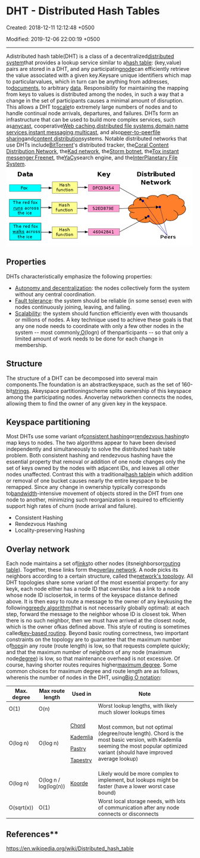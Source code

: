 # DHT - Distributed Hash Tables

Created: 2018-12-11 12:12:48 +0500

Modified: 2019-12-06 22:00:19 +0500

---

Adistributed hash table(DHT) is a class of a decentralized[distributed system](https://en.wikipedia.org/wiki/Distributed_computing)that provides a lookup service similar to a[hash table](https://en.wikipedia.org/wiki/Hash_table): (key,value) pairs are stored in a DHT, and any participating[node](https://en.wikipedia.org/wiki/Node_(networking))can efficiently retrieve the value associated with a given key.Keysare unique identifiers which map to particularvalues, which in turn can be anything from addresses, to[documents](https://en.wikipedia.org/wiki/Electronic_document), to arbitrary [data](https://en.wikipedia.org/wiki/Data_(computing)). Responsibility for maintaining the mapping from keys to values is distributed among the nodes, in such a way that a change in the set of participants causes a minimal amount of disruption. This allows a DHT to[scale](https://en.wikipedia.org/wiki/Scale_(computing))to extremely large numbers of nodes and to handle continual node arrivals, departures, and failures.
DHTs form an infrastructure that can be used to build more complex services, such as[anycast](https://en.wikipedia.org/wiki/Anycast), cooperative[Web caching](https://en.wikipedia.org/wiki/Web_cache),[distributed file systems](https://en.wikipedia.org/wiki/Distributed_file_system),[domain name services](https://en.wikipedia.org/wiki/Domain_name_system),[instant messaging](https://en.wikipedia.org/wiki/Instant_messaging),[multicast](https://en.wikipedia.org/wiki/Multicast), and also[peer-to-peer](https://en.wikipedia.org/wiki/Peer-to-peer)[file sharing](https://en.wikipedia.org/wiki/File_sharing)and[content distribution](https://en.wikipedia.org/wiki/Content_distribution)systems. Notable distributed networks that use DHTs include[BitTorrent](https://en.wikipedia.org/wiki/BitTorrent_(protocol))'s distributed tracker, the[Coral Content Distribution Network](https://en.wikipedia.org/wiki/Coral_Content_Distribution_Network), the[Kad network](https://en.wikipedia.org/wiki/Kad_network), the[Storm botnet](https://en.wikipedia.org/wiki/Storm_botnet), the[Tox instant messenger](https://en.wikipedia.org/wiki/Tox_(protocol)),[Freenet](https://en.wikipedia.org/wiki/Freenet), the[YaCy](https://en.wikipedia.org/wiki/YaCy)search engine, and the[InterPlanetary File System](https://en.wikipedia.org/wiki/InterPlanetary_File_System).
![image](media/DHT---Distributed-Hash-Tables-image1.png)

## Properties

DHTs characteristically emphasize the following properties:

- [Autonomy and decentralization](https://en.wikipedia.org/wiki/Decentralized_computing): the nodes collectively form the system without any central coordination.
- [Fault tolerance](https://en.wikipedia.org/wiki/Fault_tolerance): the system should be reliable (in some sense) even with nodes continuously joining, leaving, and failing.
- [Scalability](https://en.wikipedia.org/wiki/Scale_(computing)): the system should function efficiently even with thousands or millions of nodes.
A key technique used to achieve these goals is that any one node needs to coordinate with only a few other nodes in the system -- most commonly,[O](https://en.wikipedia.org/wiki/Big_O_notation)(logn) of thenparticipants -- so that only a limited amount of work needs to be done for each change in membership.

## Structure

The structure of a DHT can be decomposed into several main components.The foundation is an abstractkeyspace, such as the set of 160-bit[strings](https://en.wikipedia.org/wiki/String_(computer_science)). Akeyspace partitioningscheme splits ownership of this keyspace among the participating nodes. Anoverlay networkthen connects the nodes, allowing them to find the owner of any given key in the keyspace.

## Keyspace partitioning

Most DHTs use some variant of[consistent hashing](https://en.wikipedia.org/wiki/Consistent_hashing)or[rendezvous hashing](https://en.wikipedia.org/wiki/Rendezvous_hashing)to map keys to nodes. The two algorithms appear to have been devised independently and simultaneously to solve the distributed hash table problem.
Both consistent hashing and rendezvous hashing have the essential property that removal or addition of one node changes only the set of keys owned by the nodes with adjacent IDs, and leaves all other nodes unaffected. Contrast this with a traditional[hash table](https://en.wikipedia.org/wiki/Hash_table)in which addition or removal of one bucket causes nearly the entire keyspace to be remapped. Since any change in ownership typically corresponds to[bandwidth](https://en.wikipedia.org/wiki/Bandwidth_(computing))-intensive movement of objects stored in the DHT from one node to another, minimizing such reorganization is required to efficiently support high rates of churn (node arrival and failure).

- Consistent Hashing
- Rendezvous Hashing
- Locality-preserving Hashing

## Overlay network

Each node maintains a set of[links](https://en.wikipedia.org/wiki/Data_link)to other nodes (itsneighborsor[routing table](https://en.wikipedia.org/wiki/Routing_table)). Together, these links form the[overlay network](https://en.wikipedia.org/wiki/Overlay_network). A node picks its neighbors according to a certain structure, called the[network's topology](https://en.wikipedia.org/wiki/Network_topology).
All DHT topologies share some variant of the most essential property: for any keyk, each node either has a node ID that ownskor has a link to a node whose node ID isclosertok, in terms of the keyspace distance defined above. It is then easy to route a message to the owner of any keykusing the following[greedy algorithm](https://en.wikipedia.org/wiki/Greedy_algorithm)(that is not necessarily globally optimal): at each step, forward the message to the neighbor whose ID is closest tok. When there is no such neighbor, then we must have arrived at the closest node, which is the owner ofkas defined above. This style of routing is sometimes called[key-based routing](https://en.wikipedia.org/wiki/Key-based_routing).
Beyond basic routing correctness, two important constraints on the topology are to guarantee that the maximum number of[hops](https://en.wikipedia.org/wiki/Hop_(networking))in any route (route length) is low, so that requests complete quickly; and that the maximum number of neighbors of any node (maximum node[degree](https://en.wikipedia.org/wiki/Degree_(graph_theory))) is low, so that maintenance overhead is not excessive. Of course, having shorter routes requires higher[maximum degree](https://en.wikipedia.org/wiki/Maximum_degree). Some common choices for maximum degree and route length are as follows, wherenis the number of nodes in the DHT, using[Big O notation](https://en.wikipedia.org/wiki/Big_O_notation):

<table>
<colgroup>
<col style="width: 13%" />
<col style="width: 15%" />
<col style="width: 13%" />
<col style="width: 57%" />
</colgroup>
<thead>
<tr class="header">
<th>Max. degree</th>
<th>Max route length</th>
<th>Used in</th>
<th>Note</th>
</tr>
</thead>
<tbody>
<tr class="odd">
<td>O(1)</td>
<td>O(n)</td>
<td></td>
<td>Worst lookup lengths, with likely much slower lookups times</td>
</tr>
<tr class="even">
<td>O(log n)</td>
<td>O(log n)</td>
<td><p><a href="https://en.wikipedia.org/wiki/Chord_(peer-to-peer)">Chord</a></p>
<p><a href="https://en.wikipedia.org/wiki/Kademlia">Kademlia</a></p>
<p><a href="https://en.wikipedia.org/wiki/Pastry_(DHT)">Pastry</a></p>
<p><a href="https://en.wikipedia.org/wiki/Tapestry_(DHT)">Tapestry</a></p></td>
<td>Most common, but not optimal (degree/route length). Chord is the most basic version, with Kademlia seeming the most popular optimized variant (should have improved average lookup)</td>
</tr>
<tr class="odd">
<td>O(log n)</td>
<td>O(log n / log(log(n))</td>
<td><a href="https://en.wikipedia.org/wiki/Koorde">Koorde</a></td>
<td>Likely would be more complex to implement, but lookups might be faster (have a lower worst case bound)</td>
</tr>
<tr class="even">
<td>O(sqrt(x))</td>
<td>O(1)</td>
<td></td>
<td>Worst local storage needs, with lots of communication after any node connects or disconnects</td>
</tr>
</tbody>
</table>

## References**

<https://en.wikipedia.org/wiki/Distributed_hash_table>
